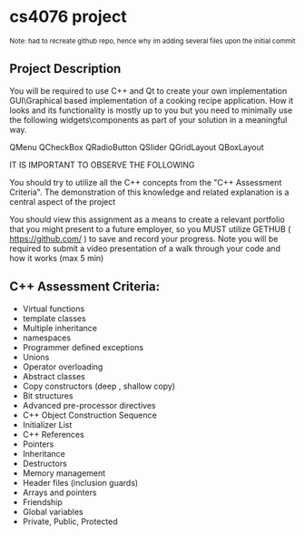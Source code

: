 # cs4076 project

<sup> Note: had to recreate github repo, hence why im adding several files upon the initial commit </sup>

## Project Description
You will be required to use C++ and Qt to create your own implementation GUI\Graphical based implementation of a cooking recipe application.  How it looks and its functionality is mostly up to you but you need to minimally use the following widgets\components as part of your solution in a meaningful way.

QMenu QCheckBox QRadioButton QSlider QGridLayout QBoxLayout

IT IS IMPORTANT TO OBSERVE THE FOLLOWING

You should try to utilize all the C++ concepts from the "C++ Assessment Criteria".  The demonstration of this knowledge and related explanation is a central aspect of the project 

You should view this assignment as a means to create a relevant portfolio that you might present to a future employer, so you MUST utilize GETHUB ( https://github.com/ ) to save and record your progress. Note you will be required to submit a video presentation of a walk through your code and how it works (max 5 min)

## C++ Assessment Criteria:

- Virtual functions
- template classes
- Multiple inheritance
- namespaces
- Programmer defined exceptions
- Unions
- Operator overloading
- Abstract classes
- Copy constructors (deep , shallow copy)
- Bit structures
- Advanced pre-processor directives
- C++ Object Construction Sequence
- Initializer List
- C++ References
- Pointers
- Inheritance
- Destructors
- Memory management
- Header files (inclusion guards)
- Arrays and pointers
- Friendship
- Global variables
- Private, Public, Protected
